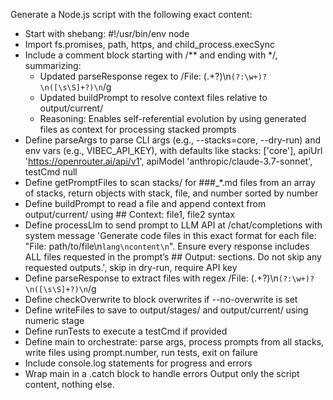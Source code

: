 Generate a Node.js script with the following exact content:
- Start with shebang: #!/usr/bin/env node
- Import fs.promises, path, https, and child_process.execSync
- Include a comment block starting with /** and ending with */, summarizing:
  - Updated parseResponse regex to /File: (.+?)\n```(?:\w+)?\n([\s\S]+?)\n```/g
  - Updated buildPrompt to resolve context files relative to output/current/
  - Reasoning: Enables self-referential evolution by using generated files as context for processing stacked prompts
- Define parseArgs to parse CLI args (e.g., --stacks=core, --dry-run) and env vars (e.g., VIBEC_API_KEY), with defaults like stacks: ['core'], apiUrl 'https://openrouter.ai/api/v1', apiModel 'anthropic/claude-3.7-sonnet', testCmd null
- Define getPromptFiles to scan stacks/<stack> for ###_*.md files from an array of stacks, return objects with stack, file, and number sorted by number
- Define buildPrompt to read a file and append context from output/current/ using ## Context: file1, file2 syntax
- Define processLlm to send prompt to LLM API at /chat/completions with system message 'Generate code files in this exact format for each file: "File: path/to/file\n```lang\ncontent\n```". Ensure every response includes ALL files requested in the prompt’s ## Output: sections. Do not skip any requested outputs.', skip in dry-run, require API key
- Define parseResponse to extract files with regex /File: (.+?)\n```(?:\w+)?\n([\s\S]+?)\n```/g
- Define checkOverwrite to block overwrites if --no-overwrite is set
- Define writeFiles to save to output/stages/<stage> and output/current/ using numeric stage
- Define runTests to execute a testCmd if provided
- Define main to orchestrate: parse args, process prompts from all stacks, write files using prompt.number, run tests, exit on failure
- Include console.log statements for progress and errors
- Wrap main in a .catch block to handle errors
Output only the script content, nothing else.
